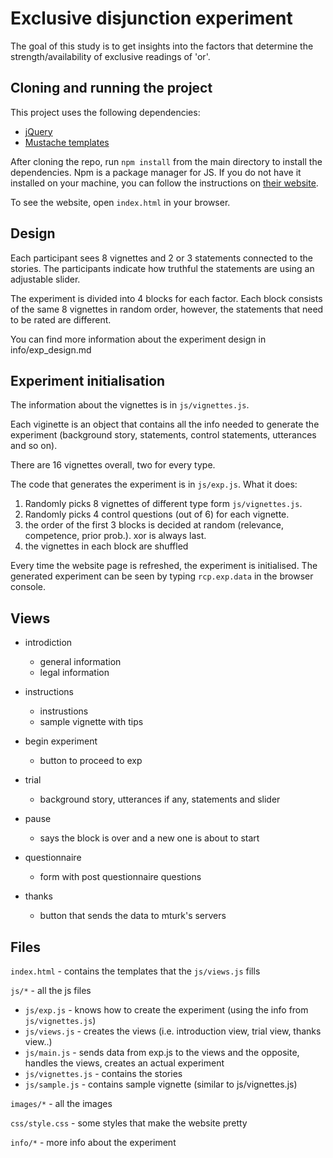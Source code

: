 # Exclusive disjunction experiment

The goal of this study is to get insights into the factors that determine the strength/availability of exclusive readings of 'or'.


## Cloning and running the project

This project uses the following dependencies:

* [jQuery][1]
* [Mustache templates][2]


After cloning the repo, run `npm install` from the main directory to install the dependencies. Npm is a package manager for JS. If you do not have it installed on your machine, you can follow the instructions on [their website][3].

To see the website, open `index.html` in your browser.


## Design

Each participant sees 8 vignettes and 2 or 3 statements connected to the stories. The participants indicate how truthful the statements are using an adjustable slider.

The experiment is divided into 4 blocks for each factor. Each block consists of the same 8 vignettes in random order, however, the statements that need to be rated are different.

You can find more information about the experiment design in info/exp_design.md


## Experiment initialisation

The information about the vignettes is in `js/vignettes.js`.

Each viginette is an object that contains all the info needed to generate the experiment (background story, statements, control statements, utterances and so on).

There are 16 vignettes overall, two for every type.

The code that generates the experiment is in `js/exp.js`. What it does:
1) Randomly picks 8 vignettes of different type form `js/vignettes.js`.
2) Randomly picks 4 control questions (out of 6) for each vignette.
3) the order of the first 3 blocks is decided at random (relevance, competence, prior prob.). xor is always last.
4) the vignettes in each block are shuffled

Every time the website page is refreshed, the experiment is initialised.
The generated experiment can be seen by typing `rcp.exp.data` in the browser console.


## Views

- introdiction
	- general information
	- legal information

- instructions
	- instrustions
	- sample vignette with tips

- begin experiment
	- button to proceed to exp

- trial
	- background story, utterances if any, statements and slider

- pause
	- says the block is over and a new one is about to start

- questionnaire
	- form with post questionnaire questions

- thanks
	- button that sends the data to mturk's servers


## Files

`index.html` - contains the templates that the `js/views.js` fills

`js/*` - all the js files
- `js/exp.js` - knows how to create the experiment (using the info from `js/vignettes.js`)
- `js/views.js` - creates the views (i.e. introduction view, trial view, thanks view..)
- `js/main.js`  - sends data from exp.js to the views and the opposite, handles the views,  creates an actual experiment   
- `js/vignettes.js` - contains the stories
- `js/sample.js` - contains sample vignette (similar to js/vignettes.js)

`images/*` - all the images

`css/style.css` - some styles that make the website pretty

`info/*` - more info about the experiment


[1]: https://jquery.com/ "jQuery"
[2]: https://github.com/janl/mustache.js "Mustache"
[3]: https://www.npmjs.com/ "npm"